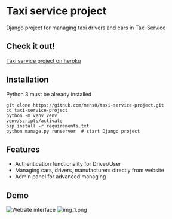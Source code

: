 # Taxi service project

Django project for managing taxi drivers and cars in Taxi Service

## Check it out!

[Taxi service project on heroku](https://taxi-service-1.herokuapp.com/)

## Installation

Python 3 must be already installed

```shell
git clone https://github.com/mens0/taxi-service-project.git
cd taxi-service-project
python -m venv venv
venv/scripts/activate
pip install -r requirements.txt
python manage.py runserver  # start Django project
```

## Features

* Authentication functionality for Driver/User
* Managing cars, drivers, manufacturers directly from website
* Admin panel for advanced managing

## Demo
![Website interface](img.png)
![img_1.png](img_1.png)